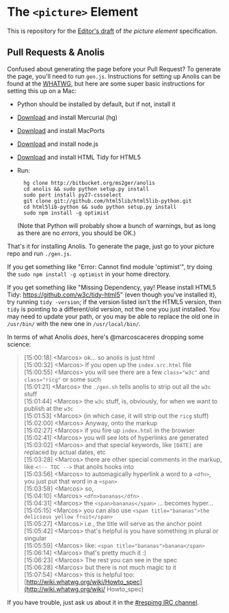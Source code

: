 # The ```<picture>``` Element

This is repository for the <a
href="http://picture.responsiveimages.org">Editor's draft</a> of <cite>the
picture element</cite> specification.

## Pull Requests & Anolis

Confused about generating the page before your Pull Request? To generate the
page, you'll need to run `gen.js`. Instructions for setting up Anolis can be
found at the [WHATWG](http://wiki.whatwg.org/wiki/Anolis), but here are some
super basic instructions for setting this up on a Mac:

* Python should be installed by default, but if not, install it
* [Download](http://mercurial.berkwood.com/) and install Mercurial (hg)
* [Download](http://www.macports.org/) and install MacPorts
* [Download](http://nodejs.org/download/) and install node.js
* [Download](https://github.com/w3c/tidy-html5) and install HTML Tidy for HTML5
* Run:

        hg clone http://bitbucket.org/ms2ger/anolis
        cd anolis && sudo python setup.py install
        sudo port install py27-cssselect
        git clone git://github.com/html5lib/html5lib-python.git
        cd html5lib-python && sudo python setup.py install
		sudo npm install -g optimist

    (Note that Python will probably show a bunch of warnings, but as long as
    there are no *errors*, you should be OK.)

That's it for installing Anolis. To generate the page, just go to your picture
repo and run `./gen.js`.

If you get something like "Error: Cannot find module
'optimist'", try doing the `sudo npm install -g optimist` in your home directory.

If you get something like "Missing Dependency, yay! Please install HTML5 Tidy: https://github.com/w3c/tidy-html5" (even though you've installed it), try running `tidy -version`; if the version listed isn't the HTML5 version, then `tidy` is pointing to a different/old version, not the one you just installed. You may need to update your path, or you may be able to replace the old one in `/usr/bin/` with the new one in `/usr/local/bin/`.

In terms of what Anolis *does*, here's @marcoscaceres dropping some science:

> [15:00:18]	\<Marcos\>	ok... so anolis is just html  
> [15:00:32]	\<Marcos\>	If you open up the `index.src.html` file  
> [15:00:55]	\<Marcos\>	you will see there are a few `class="w3c"` and
> `class="ricg"` or some such  
> [15:01:21]	\<Marcos\>	the `./gen.sh` tells anolis to strip out all the
> `w3c` stuff  
> [15:01:44]	\<Marcos\>	the `w3c` stuff, is, obviously, for when we want
> to publish at the `w3c`  
> [15:01:53]	\<Marcos\>	(in which case, it will strip out the `ricg` stuff)  
> [15:02:00]	\<Marcos\>	Anyway, onto the markup  
> [15:02:27]	\<Marcos\>	if you fire up `index.html` in the browser  
> [15:02:41]	\<Marcos\>	you will see lots of hyperlinks are generated  
> [15:03:02]	\<Marcos\>	and that special keywords, like `[DATE]` are
> replaced by actual dates, etc  
> [15:03:28]	\<Marcos\>	there are other special comments in the markup,
> like `<!-- TOC -->` that anolis hooks into  
> [15:03:56]	\<Marcos\>	to automagically hyperlink a word to a `<dfn>`,
> you just put that word in a `<span>`  
> [15:03:58]	\<Marcos\>	so,  
> [15:04:10]	\<Marcos\>	`<dfn>bananas</dfn>`  
> [15:04:31]	\<Marcos\>	the `<span>bananas</span>` ... becomes hyper...  
> [15:05:15]	\<Marcos\>	you can also use `<span title="bananas">the
> delicious yellow fruit</span>`  
> [15:05:27]	\<Marcos\>	i.e., the title will serve as the anchor point  
> [15:05:42]	\<Marcos\>	that's helpful is you have something in plural or
> singular  
> [15:05:59]	\<Marcos\>	like: `<span title="bananas">banana</span>`  
> [15:06:14]	\<Marcos\>	that's pretty much it :)  
> [15:06:23]	\<Marcos\>	The rest you can see in the spec  
> [15:06:28]	\<Marcos\>	but there is not much magic to it  
> [15:07:54]	\<Marcos\>	this is helpful too:
> [http://wiki.whatwg.org/wiki/Howto_spec](http://wiki.whatwg.org/wiki/
> Howto_spec)

If you have trouble, just ask us about it in the [#respimg IRC
channel](irc://irc.w3.org:6665/#respimg).